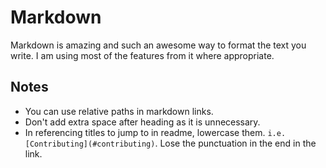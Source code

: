 # Markdown
Markdown is amazing and such an awesome way to format the text you write. I am using most of the features from it where appropriate.

## Notes
- You can use relative paths in markdown links.
- Don't add extra space after heading as it is unnecessary.
- In referencing titles to jump to in readme, lowercase them. `i.e. [Contributing](#contributing)`. Lose the punctuation in the end in the link.